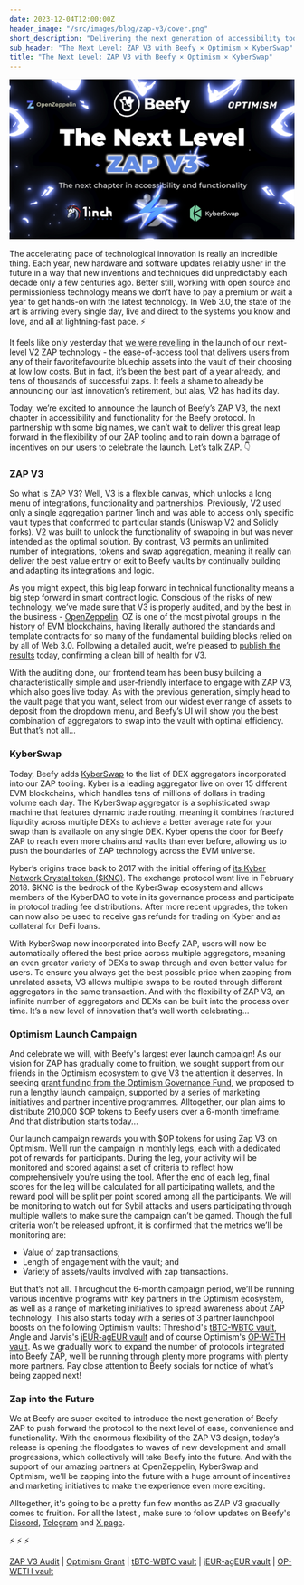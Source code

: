 ```yaml
---
date: 2023-12-04T12:00:00Z
header_image: "/src/images/blog/zap-v3/cover.png"
short_description: "Delivering the next generation of accessibility tooling, in tandem with the largest launch campaign we've ever done."
sub_header: "The Next Level: ZAP V3 with Beefy × Optimism × KyberSwap"
title: "The Next Level: ZAP V3 with Beefy × Optimism × KyberSwap"
---
```


![](/src/images/blog/zap-v3/cover.png)

The accelerating pace of technological innovation is really an incredible thing. Each year, new hardware and software updates reliably usher in the future in a way that new inventions and techniques did unpredictably each decade only a few centuries ago. Better still, working with open source and permissionless technology means we don’t have to pay a premium or wait a year to get hands-on with the latest technology. In Web 3.0, the state of the art is arriving every single day, live and direct to the systems you know and love, and all at lightning-fast pace. ⚡️

It feels like only yesterday that [we were revelling](https://beefy.com/articles/revolutionizing-beefy-zap-in-partnership-with-1inch/) in the launch of our next-level V2 ZAP technology - the ease-of-access tool that delivers users from any of their favoritefavourite bluechip assets into the vault of their choosing at low low costs. But in fact, it’s been the best part of a year already, and tens of thousands of successful zaps. It feels a shame to already be announcing our last innovation’s retirement, but alas, V2 has had its day.

Today, we’re excited to announce the launch of Beefy’s ZAP V3, the next chapter in accessibility and functionality for the Beefy protocol. In partnership with some big names, we can’t wait to deliver this great leap forward in the flexibility of our ZAP tooling and to rain down a barrage of incentives on our users to celebrate the launch. Let’s talk ZAP. 👇

### ZAP V3

So what is ZAP V3? Well, V3 is a flexible canvas, which unlocks a long menu of integrations, functionality and partnerships. Previously, V2 used only a single aggregation partner 1inch and was able to access only specific vault types that conformed to particular stands (Uniswap V2 and Solidly forks). V2 was built to unlock the functionality of swapping in but was never intended as the optimal solution. By contrast, V3 permits an unlimited number of integrations, tokens and swap aggregation, meaning it really can deliver the best value entry or exit to Beefy vaults by continually building and adapting its integrations and logic.

As you might expect, this big leap forward in technical functionality means a big step forward in smart contract logic. Conscious of the risks of new technology, we’ve made sure that V3 is properly audited, and by the best in the business - [OpenZeppelin](https://www.openzeppelin.com/). OZ is one of the most pivotal groups in the history of EVM blockchains, having literally authored the standards and template contracts for so many of the fundamental building blocks relied on by all of Web 3.0. Following a detailed audit, we’re pleased to [publish the results](https://github.com/beefyfinance/beefy-audits/blob/master/2023-06-27-Beefy-OZ-Zap-Audit.pdf) today, confirming a clean bill of health for V3.

With the auditing done, our frontend team has been busy building a characteristically simple and user-friendly interface to engage with ZAP V3, which also goes live today. As with the previous generation, simply head to the vault page that you want, select from our widest ever range of assets to deposit from the dropdown menu, and Beefy’s UI will show you the best combination of aggregators to swap into the vault with optimal efficiency. But that’s not all…

### KyberSwap

Today, Beefy adds [KyberSwap](https://kyberswap.com/swap) to the list of DEX aggregators incorporated into our ZAP tooling. Kyber is a leading aggregator live on over 15 different EVM blockchains, which handles tens of millions of dollars in trading volume each day. The KyberSwap aggregator is a sophisticated swap machine that features dynamic trade routing, meaning it combines fractured liquidity across multiple DEXs to achieve a better average rate for your swap than is available on any single DEX. Kyber opens the door for Beefy ZAP to reach even more chains and vaults than ever before, allowing us to push the boundaries of ZAP technology across the EVM universe.

Kyber’s origins trace back to 2017 with the initial offering of [its Kyber Network Crystal token ($KNC)](https://docs.kyberswap.com/governance/knc-token). The exchange protocol went live in February 2018. $KNC is the bedrock of the KyberSwap ecosystem and allows members of the KyberDAO to vote in its governance process and participate in protocol trading fee distributions. After more recent upgrades, the token can now also be used to receive gas refunds for trading on Kyber and as collateral for DeFi loans.

With KyberSwap now incorporated into Beefy ZAP, users will now be automatically offered the best price across multiple aggregators, meaning an even greater variety of DEXs to swap through and even better value for users. To ensure you always get the best possible price when zapping from unrelated assets, V3 allows multiple swaps to be routed through different aggregators in the same transaction. And with the flexibility of ZAP V3, an infinite number of aggregators and DEXs can be built into the process over time. It’s a new level of innovation that’s well worth celebrating…

### Optimism Launch Campaign

And celebrate we will, with Beefy's largest ever launch campaign! As our vision for ZAP has gradually come to fruition, we sought support from our friends in the Optimism ecosystem to give V3 the attention it deserves. In seeking [grant funding from the Optimism Governance Fund](https://app.charmverse.io/op-grants/page-11504029675210492), we proposed to run a lengthy launch campaign, supported by a series of marketing initiatives and partner incentive programmes. Alltogether, our plan aims to distribute 210,000 $OP tokens to Beefy users over a 6-month timeframe. And that distribution starts today...

Our launch campaign rewards you with $OP tokens for using Zap V3 on Optimism. We’ll run the campaign in monthly legs, each with a dedicated pot of rewards for participants. During the leg, your activity will be monitored and scored against a set of criteria to reflect how comprehensively you’re using the tool. After the end of each leg, final scores for the leg will be calculated for all participating wallets, and the reward pool will be split per point scored among all the participants. We will be monitoring to watch out for Sybil attacks and users participating through multiple wallets to make sure the campaign can’t be gamed. Though the full criteria won’t be released upfront, it is confirmed that the metrics we’ll be monitoring are:

* Value of zap transactions;
* Length of engagement with the vault; and
* Variety of assets/vaults involved with zap transactions.

But that’s not all. Throughout the 6-month campaign period, we’ll be running various incentive programs with key partners in the Optimism ecosystem, as well as a range of marketing initiatives to spread awareness about ZAP technology. This also starts today with a series of 3 partner launchpool boosts on the following Optimism vaults: Threshold's [tBTC-WBTC vault](https://app.beefy.com/vault/velodrome-v2-wbtc-tbtc), Angle and Jarvis's [jEUR-agEUR vault](https://app.beefy.com/vault/velodrome-v2-jeur-ageur) and of course Optimism's [OP-WETH vault](https://app.beefy.com/vault/velodrome-v2-weth-op). As we gradually work to expand the number of protocols integrated into Beefy ZAP, we’ll be running through plenty more programs with plenty more partners. Pay close attention to Beefy socials for notice of what’s being zapped next!

### Zap into the Future

We at Beefy are super excited to introduce the next generation of Beefy ZAP to push forward the protocol to the next level of ease, convenience and functionality. With the enormous flexibility of the ZAP V3 design, today’s release is opening the floodgates to waves of new development and small progressions, which collectively will take Beefy into the future. And with the support of our amazing partners at OpenZeppelin, KyberSwap and Optimism, we’ll be zapping into the future with a huge amount of incentives and marketing initiatives to make the experience even more exciting.

Alltogether, it's going to be a pretty fun few months as ZAP V3 gradually comes to fruition. For all the latest , make sure to follow updates on Beefy's [Discord](https://beefy.com/discord), [Telegram](https://t.me/beefyfinance) and [X page](https://twitter.com/beefyfinance).

⚡️ ⚡️ ⚡️

[ZAP V3 Audit]((https://github.com/beefyfinance/beefy-audits/blob/master/2023-06-27-Beefy-OZ-Zap-Audit.pdf)) | [Optimism Grant](https://app.charmverse.io/op-grants/page-11504029675210492) | [tBTC-WBTC vault](https://app.beefy.com/vault/velodrome-v2-wbtc-tbtc) | [jEUR-agEUR vault](https://app.beefy.com/vault/velodrome-v2-jeur-ageur) | [OP-WETH vault](https://app.beefy.com/vault/velodrome-v2-weth-op)